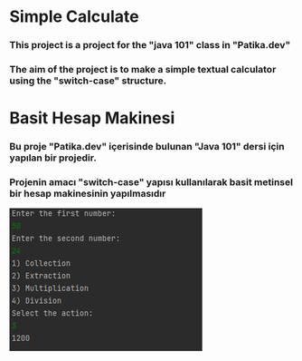 
# Simple Calculate 

### This project is a project for the "java 101" class in "Patika.dev" 

### The aim of the project is to make a simple textual calculator using the "switch-case" structure.


# Basit Hesap Makinesi

### Bu proje "Patika.dev" içerisinde bulunan "Java 101" dersi için yapılan bir projedir.

### Projenin amacı "switch-case" yapısı kullanılarak basit metinsel bir hesap makinesinin yapılmasıdır

![img.png](img.png)